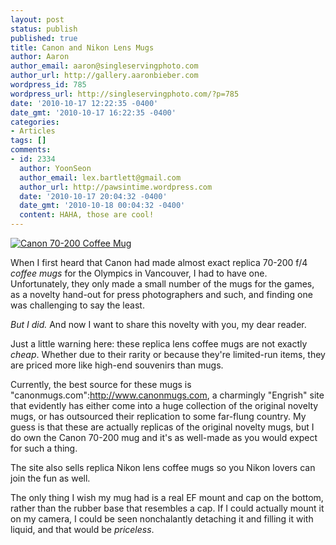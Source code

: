 ```yaml
---
layout: post
status: publish
published: true
title: Canon and Nikon Lens Mugs
author: Aaron
author_email: aaron@singleservingphoto.com
author_url: http://gallery.aaronbieber.com
wordpress_id: 785
wordpress_url: http://singleservingphoto.com/?p=785
date: '2010-10-17 12:22:35 -0400'
date_gmt: '2010-10-17 16:22:35 -0400'
categories:
- Articles
tags: []
comments:
- id: 2334
  author: YoonSeon
  author_email: lex.bartlett@gmail.com
  author_url: http://pawsintime.wordpress.com
  date: '2010-10-17 20:04:32 -0400'
  date_gmt: '2010-10-18 00:04:32 -0400'
  content: HAHA, those are cool!
---
```

[![](http://singleservingphoto.com/wp-content/uploads/2010/10/Pre_Order_1_X_Ca_4b9a382b666ea-263x300.jpg "Canon 70-200 Coffee Mug")](http://www.canonmugs.com)

When I first heard that Canon had made almost exact replica 70-200 f/4
_coffee mugs_ for the Olympics in Vancouver, I had to have one.
Unfortunately, they only made a small number of the mugs for the games,
as a novelty hand-out for press photographers and such, and finding one
was challenging to say the least.

*But I did.* And now I want to share this novelty with you, my dear
reader.

Just a little warning here: these replica lens coffee mugs are not
exactly _cheap_. Whether due to their rarity or because they're
limited-run items, they are priced more like high-end souvenirs than
mugs.

Currently, the best source for these mugs is
"canonmugs.com":http://www.canonmugs.com, a charmingly "Engrish" site
that evidently has either come into a huge collection of the original
novelty mugs, or has outsourced their replication to some far-flung
country. My guess is that these are actually replicas of the original
novelty mugs, but I do own the Canon 70-200 mug and it's as well-made as
you would expect for such a thing.

The site also sells replica Nikon lens coffee mugs so you Nikon lovers
can join the fun as well.

The only thing I wish my mug had is a real EF mount and cap on the
bottom, rather than the rubber base that resembles a cap. If I could
actually mount it on my camera, I could be seen nonchalantly detaching
it and filling it with liquid, and that would be _priceless_.
